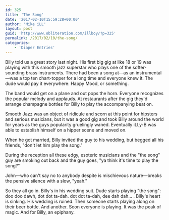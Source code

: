 ```yaml
---
id: 325
title: 'The Song'
date: '2017-02-10T15:59:28+00:00'
author: 'Mike iLL'
layout: post
guid: 'http://www.obliteration.com/illboy/?p=325'
permalink: /2017/02/10/the-song/
categories:
    - 'Diaper Entries'
---
```


Billy told us a great story last night. His first big gig at like 18 or 19 was playing with this smooth jazz superstar who plays one of the softer-sounding brass instruments. There had been a song at—as an instrumental—was a top ten chart-topper for a long time and everyone knew it. The dude would pay it everywhere: Happy Mood, or something.

The band would get on a plane and out pops the horn. Everyone recognizes the popular melody and applauds. At restaurants after the gig they'd arrange champagne bottles for Billy to play the accompanying beat on.

Smooth Jazz was an object of ridicule and scorn at this point for hipsters and serious musicians, but it was a good gig and took Billy around the world for years as the guys popularity gruelingly waned. Eventually iLLy-B was able to establish himself on a hipper scene and moved on.

When he got married, Billy invited the guy to his wedding, but begged all his friends, "don't let him play the song."

During the reception all these edgy, esoteric musicians and the "the song" guy are smoking out back and the guy goes, "ya think it's time to play the song?"

John—who can't say no to anybody despite is mischievous nature—breaks the pensive silence with a slow, "yeah."

So they all go in. Billy's in his wedding suit. Dude starts playing "the song": doo doo dawh, dot dot ta-dah. dot dot ta-dah, dee dah dah... . Billy's heart is sinking. His wedding is ruined. Then someone starts playing along on their beer bottle. And another. Soon everyone is playing. It was the peak of magic. And for Billy, an epiphany.